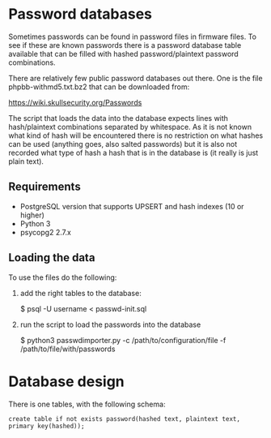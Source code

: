 # Password databases

Sometimes passwords can be found in password files in firmware files. To see
if these are known passwords there is a password database table available
that can be filled with hashed password/plaintext password combinations.

There are relatively few public password databases out there. One is the
file phpbb-withmd5.txt.bz2 that can be downloaded from:

https://wiki.skullsecurity.org/Passwords

The script that loads the data into the database expects lines with
hash/plaintext combinations separated by whitespace. As it is not known what
kind of hash will be encountered there is no restriction on what hashes can
be used (anything goes, also salted passwords) but it is also not recorded
what type of hash a hash that is in the database is (it really is just plain
text).

## Requirements

* PostgreSQL version that supports UPSERT and hash indexes (10 or higher)
* Python 3
* psycopg2 2.7.x

## Loading the data

To use the files do the following:

1. add the right tables to the database:

    $ psql -U username < passwd-init.sql

2. run the script to load the passwords into the database

    $ python3 passwdimporter.py -c /path/to/configuration/file -f /path/to/file/with/passwords

# Database design

There is one tables, with the following schema:

    create table if not exists password(hashed text, plaintext text, primary key(hashed));
